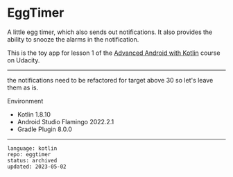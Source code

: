 # EggTimer

A little egg timer, which also sends out notifications. It also provides the ability to snooze the alarms in the notification.

This is the toy app for lesson 1 of the [Advanced Android with Kotlin] course on Udacity.

[Advanced Android with Kotlin]: https://www.udacity.com/course/advanced-android-with-kotlin--ud940

---

the notifications need to be refactored for target above 30 so let's leave them as is.

Environment

- Kotlin 1.8.10
- Android Studio Flamingo 2022.2.1
- Gradle Plugin 8.0.0

---

```
language: kotlin
repo: eggtimer
status: archived
updated: 2023-05-02
```



